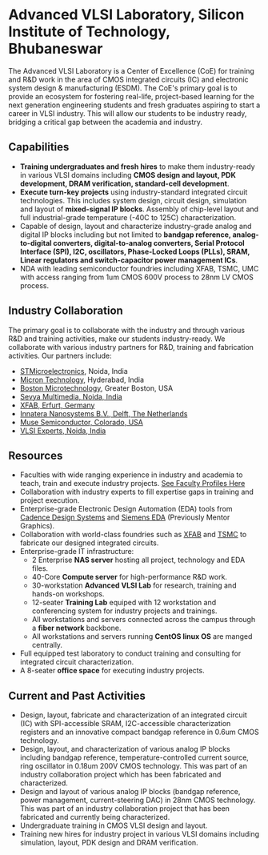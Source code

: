 # Advanced VLSI Laboratory, Silicon Institute of Technology, Bhubaneswar 

The Advanced VLSI Laboratory is a Center of Excellence (CoE) for training and R&D work in the area of CMOS integrated circuits (IC) and electronic system design & manufacturing (ESDM). The CoE's primary goal is to provide an ecosystem for fostering real-life, project-based learning for the next generation engineering students and fresh graduates aspiring to start a career in VLSI industry. This will allow our students to be industry ready, bridging a critical gap between the academia and industry.

## Capabilities

- **Training undergraduates and fresh hires** to make them industry-ready in various VLSI domains including **CMOS design and layout, PDK development, DRAM verification, standard-cell development**.
- **Execute turn-key projects** using industry-standard integrated circuit technologies. This includes system design, circuit design, simulation and layout of **mixed-signal IP blocks**. Assembly of chip-level layout and full industrial-grade temperature (-40C to 125C) characterization.
- Capable of design, layout and characterize industry-grade analog and digital IP blocks including but not limited to **bandgap reference, analog-to-digital converters, digital-to-analog converters, Serial Protocol Interface (SPI), I2C, oscillators, Phase-Locked Loops (PLLs), SRAM, Linear regulators and switch-capacitor power management ICs**.
- NDA with leading semiconductor foundries including XFAB, TSMC, UMC with access ranging from 1um CMOS 600V process to 28nm LV CMOS process. 

## Industry Collaboration

The primary goal is to collaborate with the industry and through various R&D and training activities, make our students industry-ready. We collaborate with various industry partners for R&D, training and fabrication activities. Our partners include:
- [STMicroelectronics](https://www.st.com), Noida, India
- [Micron Technology](https://www.micron.com), Hyderabad, India
- [Boston Microtechnology](http://www.bostonmicrotek.com), Greater Boston, USA
- [Sevya Multimedia, Noida, India](https://www.sevyamultimedia.com)
- [XFAB, Erfurt, Germany](https://www.xfab.com)
- [Innatera Nanosystems B.V., Delft, The Netherlands](https://www.innatera.com)
- [Muse Semiconductor, Colorado, USA](https://musesemi.com)
- [VLSI Experts, Noida, India](https://www.vlsiexpert.com)

## Resources

- Faculties with wide ranging experience in industry and academia to teach, train and execute industry projects. [See Faculty Profiles Here](https://silicon-vlsi.github.io/content/people.html)
- Collaboration with industry experts to fill expertise gaps in training and project execution.
- Enterprise-grade Electronic Design Automation (EDA) tools from [Cadence Design Systems](https://www.cadence.com) and [Siemens EDA](https://eda.sw.siemens.com/en-US/) (Previously Mentor Graphics).
- Collaboration with world-class foundries such as [XFAB](https://www.xfab.com) and [TSMC](https://www.tsmc.com) to fabricate our designed integrated circuits.
- Enterprise-grade IT infrastructure:
  - 2 Enterprise **NAS server** hosting all project, technology and EDA files.
  - 40-Core **Compute server** for high-performance R&D work.
  - 30-workstation **Advanced VLSI Lab** for research, training and hands-on workshops.
  - 12-seater **Training Lab** equiped with 12 workstation and conferencing system for industry projects and trainings.
  - All workstations and servers connected across the campus through a **fiber network** backbone.
  - All workstations and servers running **CentOS linux OS** are manged centrally.
- Full equipped test laboratory to conduct training and consulting for integrated circuit characterization.
- A 8-seater **office space** for executing industry projects.

## Current and Past Activities

- Design, layout, fabricate and characterization of an integrated circuit (IC) with SPI-accessible SRAM, I2C-accessible characterization registers and an innovative compact bandgap reference in 0.6um CMOS technology.
- Design, layout, and characterization of various analog IP blocks including bandgap reference, temperature-controlled current source, ring oscillator in 0.18um 200V CMOS technology. This was part of an industry collaboration project which has been fabricated and characterized. 
- Design and layout of various analog IP blocks (bandgap reference, power management, current-steering DAC) in 28nm CMOS technology. This was part of an industry collaboration project that has been fabricated and currently being characterized.
- Undergraduate training in CMOS VLSI design and layout. 
- Training new hires for industry project in various VLSI domains including simulation, layout, PDK design and DRAM verification.

